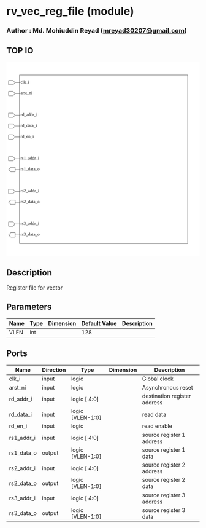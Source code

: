 # rv_vec_reg_file (module)

### Author : Md. Mohiuddin Reyad (mreyad30207@gmail.com)

## TOP IO
<img src="./rv_vec_reg_file_top.svg">

## Description
 Register file for vector

## Parameters
|Name|Type|Dimension|Default Value|Description|
|-|-|-|-|-|
|VLEN|int||128||

## Ports
|Name|Direction|Type|Dimension|Description|
|-|-|-|-|-|
|clk_i|input|logic||Global clock|
|arst_ni|input|logic||Asynchronous reset|
|rd_addr_i|input|logic [ 4:0]||destination register address|
|rd_data_i|input|logic [VLEN-1:0]||read data|
|rd_en_i|input|logic||read enable|
|rs1_addr_i|input|logic [ 4:0]||source register 1 address|
|rs1_data_o|output|logic [VLEN-1:0]||source register 1 data|
|rs2_addr_i|input|logic [ 4:0]||source register 2 address|
|rs2_data_o|output|logic [VLEN-1:0]||source register 2 data|
|rs3_addr_i|input|logic [ 4:0]||source register 3 address|
|rs3_data_o|output|logic [VLEN-1:0]||source register 3 data|
